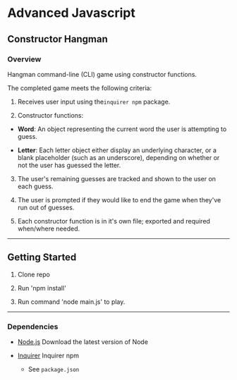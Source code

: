 # Advanced Javascript
## Constructor Hangman

### Overview

Hangman command-line (CLI) game using constructor functions.

The completed game meets the following criteria:

1. Receives user input using the`inquirer npm` package.

2. Constructor functions:

  * **Word**: An object representing the current word the user is attempting to guess.

  * **Letter**: Each letter object either display an underlying character, or a blank placeholder (such as an underscore), depending on whether or not the user has guessed the letter. 

3. The user's remaining guesses are tracked and shown to the user on each guess.

4. The user is prompted if they would like to end the game when they've run out of guesses.

5. Each constructor function is in it's own file; exported and required when/where needed.

- - -
## Getting Started

1. Clone repo

2. Run 'npm install'

3. Run command 'node main.js' to play.

- - -
### Dependencies

* [Node.js](https://nodejs.org/en/) Download the latest version of Node 

* [Inquirer](https://github.com/SBoudrias/Inquirer.js) Inquirer npm

  * See `package.json`



